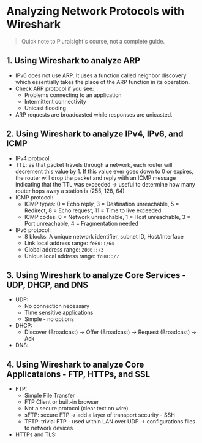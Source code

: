# Analyzing Network Protocols with Wireshark

> Quick note to Pluralsight's course, not a complete guide.

## 1. Using Wireshark to analyze ARP

- IPv6 does not use ARP. It uses a function called neighbor discovery which essentially takes the place of the ARP function in its operation.
- Check ARP protocol if you see:
  - Problems connecting to an application
  - Intermittent connectivity
  - Unicast flooding
- ARP requests are broadcasted while responses are unicasted.

## 2. Using Wireshark to analyze IPv4, IPv6, and ICMP

- IPv4 protocol:
- TTL: as that packet travels through a network, each router will decrement this value by 1. If this value ever goes down to 0 or expires, the router will drop the packet and reply with an ICMP message indicating that the TTL was exceeded -> useful to determine how many router hops away a station is (255, 128, 64)
- ICMP protocol:
  - ICMP types: 0 = Echo reply, 3 = Destination unreachable, 5 = Redirect, 8 = Echo request, 11 = Time to live exceeded
  - ICMP codes: 0 = Network unreachable, 1 = Host unreachable, 3 = Port unreachable, 4 = Fragmentation needed
- IPv6 protocol:
  - 8 blocks: A unique network identifier, subnet ID, Host/Interface
  - Link local address range: `fe80::/64`
  - Global address range: `2000::/3`
  - Unique local address range: `fc00::/7`

## 3. Using Wireshark to analyze Core Services - UDP, DHCP, and DNS

- UDP:
  - No connection necessary
  - TIme sensitive applications
  - Simple - no options
- DHCP:
  - Discover (Broadcast) -> Offer (Broadcast) -> Request (Broadcast) -> Ack
- DNS:

## 4. Using Wireshark to analyze Core Applicataions - FTP, HTTPs, and SSL

- FTP:
  - Simple File Transfer
  - FTP Client or built-in browser
  - Not a secure protocol (clear text on wire)
  - sFTP: secure FTP -> add a layer of transport security - SSH
  - TFTP: trivial FTP - used within LAN over UDP -> configurations files to network devices
- HTTPs and TLS:
